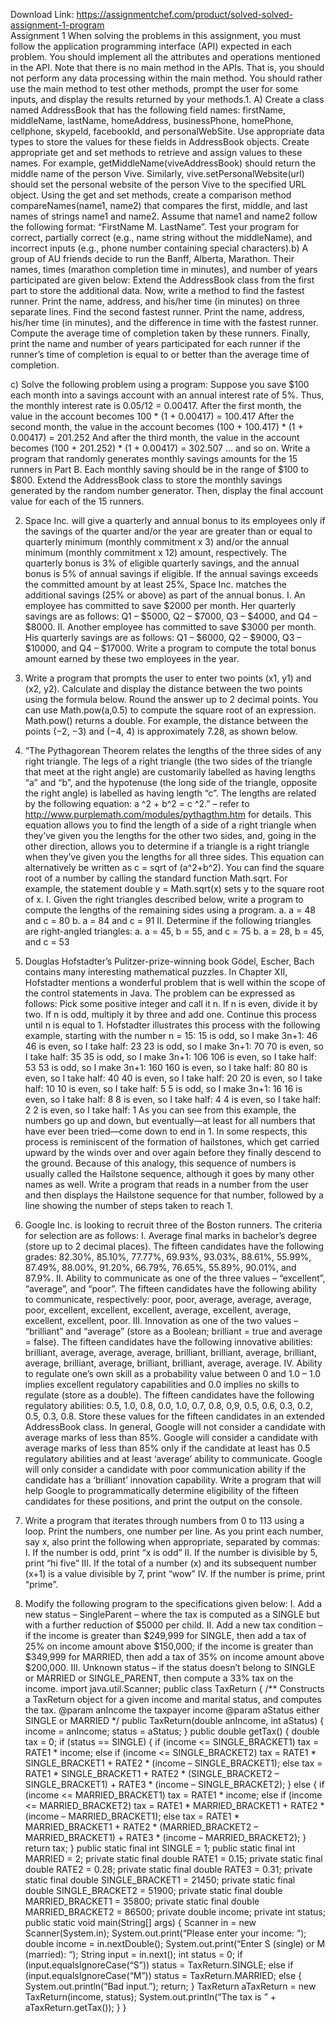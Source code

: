 Download Link: https://assignmentchef.com/product/solved-solved-assignment-1-program
<br>
Assignment 1 When solving the problems in this assignment, you must follow the application programming interface (API) expected in each problem. You should implement all the attributes and operations mentioned in the API. Note that there is no main method in the APIs. That is, you should not perform any data processing within the main method. You should rather use the main method to test other methods, prompt the user for some inputs, and display the results returned by your methods.1. A) Create a class named AddressBook that has the following field names: firstName, middleName, lastName, homeAddress, businessPhone, homePhone, cellphone, skypeId, facebookId, and personalWebSite. Use appropriate data types to store the values for these fields in AddressBook objects. Create appropriate get and set methods to retrieve and assign values to these names. For example, getMiddleName(viveAddressBook) should return the middle name of the person Vive. Similarly, vive.setPersonalWebsite(url) should set the personal website of the person Vive to the specified URL object. Using the get and set methods, create a comparison method compareNames(name1, name2) that compares the first, middle, and last names of strings name1 and name2. Assume that name1 and name2 follow the following format: “FirstName M. LastName”. Test your program for correct, partially correct (e.g., name string without the middleName), and incorrect inputs (e.g., phone number containing special characters).b) A group of AU friends decide to run the Banff, Alberta, Marathon. Their names, times (marathon completion time in minutes), and number of years participated are given below: Extend the AddressBook class from the first part to store the additional data. Now, write a method to find the fastest runner. Print the name, address, and his/her time (in minutes) on three separate lines. Find the second fastest runner. Print the name, address, his/her time (in minutes), and the difference in time with the fastest runner. Compute the average time of completion taken by these runners. Finally, print the name and number of years participated for each runner if the runner’s time of completion is equal to or better than the average time of completion.

c) Solve the following problem using a program: Suppose you save $100 each month into a savings account with an annual interest rate of 5%. Thus, the monthly interest rate is 0.05/12 = 0.00417. After the first month, the value in the account becomes 100 * (1 + 0.00417) = 100.417 After the second month, the value in the account becomes (100 + 100.417) * (1 + 0.00417) = 201.252 And after the third month, the value in the account becomes (100 + 201.252) * (1 + 0.00417) = 302.507 … and so on. Write a program that randomly generates monthly savings amounts for the 15 runners in Part B. Each monthly saving should be in the range of $100 to $800. Extend the AddressBook class to store the monthly savings generated by the random number generator. Then, display the final account value for each of the 15 runners.

2. Space Inc. will give a quarterly and annual bonus to its employees only if the savings of the quarter and/or the year are greater than or equal to quarterly minimum (monthly commitment x 3) and/or the annual minimum (monthly commitment x 12) amount, respectively. The quarterly bonus is 3% of eligible quarterly savings, and the annual bonus is 5% of annual savings if eligible. If the annual savings exceeds the committed amount by at least 25%, Space Inc. matches the additional savings (25% or above) as part of the annual bonus. I. An employee has committed to save $2000 per month. Her quarterly savings are as follows: Q1 – $5000, Q2 – $7000, Q3 – $4000, and Q4 – $8000. II. Another employee has committed to save $3000 per month. His quarterly savings are as follows: Q1 – $6000, Q2 – $9000, Q3 – $10000, and Q4 – $17000. Write a program to compute the total bonus amount earned by these two employees in the year.

3. Write a program that prompts the user to enter two points (x1, y1) and (x2, y2). Calculate and display the distance between the two points using the formula below. Round the answer up to 2 decimal points. You can use Math.pow(a,0.5) to compute the square root of an expression. Math.pow() returns a double. For example, the distance between the points (−2, −3) and (−4, 4) is approximately 7.28, as shown below.

4. “The Pythagorean Theorem relates the lengths of the three sides of any right triangle. The legs of a right triangle (the two sides of the triangle that meet at the right angle) are customarily labelled as having lengths “a” and “b”, and the hypotenuse (the long side of the triangle, opposite the right angle) is labelled as having length “c”. The lengths are related by the following equation: a ^2 + b^2 = c ^2.” – refer to http://www.purplemath.com/modules/pythagthm.htm for details. This equation allows you to find the length of a side of a right triangle when they’ve given you the lengths for the other two sides, and, going in the other direction, allows you to determine if a triangle is a right triangle when they’ve given you the lengths for all three sides. This equation can alternatively be written as c = sqrt of (a^2+b^2). You can find the square root of a number by calling the standard function Math.sqrt. For example, the statement double y = Math.sqrt(x) sets y to the square root of x. I. Given the right triangles described below, write a program to compute the lengths of the remaining sides using a program. a. a = 48 and c = 80 b. a = 84 and c = 91 II. Determine if the following triangles are right-angled triangles: a. a = 45, b = 55, and c = 75 b. a = 28, b = 45, and c = 53

5. Douglas Hofstadter’s Pulitzer-prize-winning book Gödel, Escher, Bach contains many interesting mathematical puzzles. In Chapter XII, Hofstadter mentions a wonderful problem that is well within the scope of the control statements in Java. The problem can be expressed as follows: Pick some positive integer and call it n. If n is even, divide it by two. If n is odd, multiply it by three and add one. Continue this process until n is equal to 1. Hofstadter illustrates this process with the following example, starting with the number n = 15: 15 is odd, so I make 3n+1: 46 46 is even, so I take half: 23 23 is odd, so I make 3n+1: 70 70 is even, so I take half: 35 35 is odd, so I make 3n+1: 106 106 is even, so I take half: 53 53 is odd, so I make 3n+1: 160 160 is even, so I take half: 80 80 is even, so I take half: 40 40 is even, so I take half: 20 20 is even, so I take half: 10 10 is even, so I take half: 5 5 is odd, so I make 3n+1: 16 16 is even, so I take half: 8 8 is even, so I take half: 4 4 is even, so I take half: 2 2 is even, so I take half: 1 As you can see from this example, the numbers go up and down, but eventually—at least for all numbers that have ever been tried—come down to end in 1. In some respects, this process is reminiscent of the formation of hailstones, which get carried upward by the winds over and over again before they finally descend to the ground. Because of this analogy, this sequence of numbers is usually called the Hailstone sequence, although it goes by many other names as well. Write a program that reads in a number from the user and then displays the Hailstone sequence for that number, followed by a line showing the number of steps taken to reach 1.

6. Google Inc. is looking to recruit three of the Boston runners. The criteria for selection are as follows: I. Average final marks in bachelor’s degree (store up to 2 decimal places). The fifteen candidates have the following grades: 82.30%, 85.10%, 77.77%, 69.93%, 93.03%, 88.61%, 55.99%, 87.49%, 88.00%, 91.20%, 66.79%, 76.65%, 55.89%, 90.01%, and 87.9%. II. Ability to communicate as one of the three values – “excellent”, “average”, and “poor”. The fifteen candidates have the following ability to communicate, respectively: poor, poor, average, average, average, poor, excellent, excellent, excellent, average, excellent, average, excellent, excellent, poor. III. Innovation as one of the two values – “brilliant” and “average” (store as a Boolean; brilliant = true and average = false). The fifteen candidates have the following innovative abilities: brilliant, average, average, average, brilliant, brilliant, average, brilliant, average, brilliant, average, brilliant, brilliant, average, average. IV. Ability to regulate one’s own skill as a probability value between 0 and 1.0 – 1.0 implies excellent regulatory capabilities and 0.0 implies no skills to regulate (store as a double). The fifteen candidates have the following regulatory abilities: 0.5, 1.0, 0.8, 0.0, 1.0, 0.7, 0.8, 0,9, 0.5, 0.6, 0.3, 0.2, 0.5, 0.3, 0.8. Store these values for the fifteen candidates in an extended AddressBook class. In general, Google will not consider a candidate with average marks of less than 85%. Google will consider a candidate with average marks of less than 85% only if the candidate at least has 0.5 regulatory abilities and at least ‘average’ ability to communicate. Google will only consider a candidate with poor communication ability if the candidate has a ‘brilliant’ innovation capability. Write a program that will help Google to programmatically determine eligibility of the fifteen candidates for these positions, and print the output on the console.

7. Write a program that iterates through numbers from 0 to 113 using a loop. Print the numbers, one number per line. As you print each number, say x, also print the following when appropriate, separated by commas: I. If the number is odd, print “x is odd” II. If the number is divisible by 5, print “hi five” III. If the total of a number (x) and its subsequent number (x+1) is a value divisible by 7, print “wow” IV. If the number is prime, print “prime”.

8. Modify the following program to the specifications given below: I. Add a new status – SingleParent – where the tax is computed as a SINGLE but with a further reduction of $5000 per child. II. Add a new tax condition – if the income is greater than $249,999 for SINGLE, then add a tax of 25% on income amount above $150,000; if the income is greater than $349,999 for MARRIED, then add a tax of 35% on income amount above $200,000. III. Unknown status – if the status doesn’t belong to SINGLE or MARRIED or SINGLE_PARENT, then compute a 33% tax on the income. import java.util.Scanner; public class TaxReturn { /** Constructs a TaxReturn object for a given income and marital status, and computes the tax. @param anIncome the taxpayer income @param aStatus either SINGLE or MARRIED */ public TaxReturn(double anIncome, int aStatus) { income = anIncome; status = aStatus; } public double getTax() { double tax = 0; if (status == SINGLE) { if (income &lt;= SINGLE_BRACKET1) tax = RATE1 * income; else if (income &lt;= SINGLE_BRACKET2) tax = RATE1 * SINGLE_BRACKET1 + RATE2 * (income – SINGLE_BRACKET1); else tax = RATE1 * SINGLE_BRACKET1 + RATE2 * (SINGLE_BRACKET2 – SINGLE_BRACKET1) + RATE3 * (income – SINGLE_BRACKET2); } else { if (income &lt;= MARRIED_BRACKET1) tax = RATE1 * income; else if (income &lt;= MARRIED_BRACKET2) tax = RATE1 * MARRIED_BRACKET1 + RATE2 * (income – MARRIED_BRACKET1); else tax = RATE1 * MARRIED_BRACKET1 + RATE2 * (MARRIED_BRACKET2 – MARRIED_BRACKET1) + RATE3 * (income – MARRIED_BRACKET2); } return tax; } public static final int SINGLE = 1; public static final int MARRIED = 2; private static final double RATE1 = 0.15; private static final double RATE2 = 0.28; private static final double RATE3 = 0.31; private static final double SINGLE_BRACKET1 = 21450; private static final double SINGLE_BRACKET2 = 51900; private static final double MARRIED_BRACKET1 = 35800; private static final double MARRIED_BRACKET2 = 86500; private double income; private int status; public static void main(String[] args) { Scanner in = new Scanner(System.in); System.out.print(“Please enter your income: “); double income = in.nextDouble(); System.out.print(“Enter S (single) or M (married): “); String input = in.next(); int status = 0; if (input.equalsIgnoreCase(“S”)) status = TaxReturn.SINGLE; else if (input.equalsIgnoreCase(“M”)) status = TaxReturn.MARRIED; else { System.out.println(“Bad input.”); return; } TaxReturn aTaxReturn = new TaxReturn(income, status); System.out.println(“The tax is ” + aTaxReturn.getTax()); } }